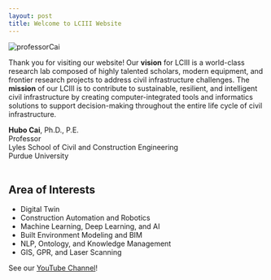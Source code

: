 ```yaml
---
layout: post
title: Welcome to LCIII Website
---
```

![professorCai](https://github.com/user-attachments/assets/36c3a6f1-c615-451e-a1f5-ae1a51943639)

Thank you for visiting our website! Our **vision** for LCIII is a world-class research lab composed of highly talented scholars, modern equipment, and frontier research projects to address civil infrastructure challenges. The **mission** of our LCIII is to contribute to sustainable, resilient, and intelligent civil infrastructure by creating computer-integrated tools and informatics solutions to support decision-making throughout the entire life cycle of civil infrastructure.<br>

**Hubo Cai**, Ph.D., P.E.<br>
Professor<br>
Lyles School of Civil and Construction Engineering<br>
Purdue University<br><br>


## Area of Interests

* Digital Twin
* Construction Automation and Robotics
* Machine Learning, Deep Learning, and AI
* Built Environment Modeling and BIM
* NLP, Ontology, and Knowledge Management
* GIS, GPR, and Laser Scanning


See our [YouTube Channel](https://www.youtube.com/@LCIII_Purdue)!
